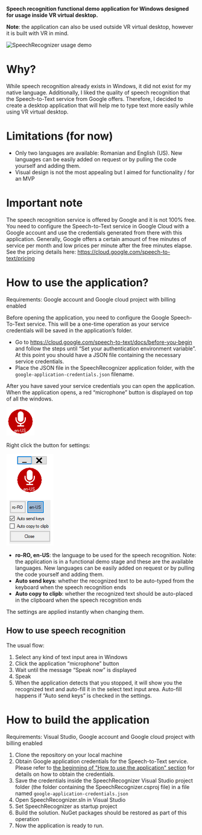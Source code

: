 **Speech recognition functional demo application for Windows designed for usage inside VR virtual desktop.**

**Note**: the application can also be used outside VR virtual desktop, however it is built with VR in mind.

![SpeechRecognizer usage demo](https://raw.githubusercontent.com/dan-mirescu/Static/main/SpeechRecognizer/SpeechRecognizer_usage_example.gif)

# Why?
While speech recognition already exists in Windows, it did not exist for my native language. Additionally, I liked the quality of speech recognition that the Speech-to-Text service from Google offers. Therefore, I decided to create a desktop application that will help me to type text more easily while using VR virtual desktop.

# Limitations (for now)
 - Only two languages are available: Romanian and English (US). New languages can be easily added on request or by pulling the code yourself and adding them.
- Visual design is not the most appealing but I aimed for functionality / for an MVP

# Important note
The speech recognition service is offered by Google and it is not 100% free. You need to configure the Speech-to-Text service in Google Cloud with a Google account and use the credentials generated from there with this application. Generally, Google offers a certain amount of free minutes of service per month and low prices per minute after the free minutes elapse. See the pricing details here: https://cloud.google.com/speech-to-text/pricing

# How to use the application?
Requirements: Google account and Google cloud project with billing enabled

Before opening the application, you need to configure the Google Speech-To-Text service. This will be a one-time operation as your service credentials will be saved in the application’s folder.

- Go to https://cloud.google.com/speech-to-text/docs/before-you-begin and follow the steps until “Set your authentication environment variable”. At this point you should have a JSON file containing the necessary service credentials.
- Place the JSON file in the SpeechRecognizer application folder, with the `google-application-credentials.json` filename.

After you have saved your service credentials you can open the application.
When the application opens, a red “microphone” button is displayed on top of all the windows.

![SpeechRecognizer button](https://raw.githubusercontent.com/dan-mirescu/Static/main/SpeechRecognizer/SpeechRecognizer_button.png)

Right click the button for settings:

![SpeechRecognizer settings](https://raw.githubusercontent.com/dan-mirescu/Static/main/SpeechRecognizer/SpeechRecognizer_settings.png)

- **ro-RO, en-US**: the language to be used for the speech recognition. Note: the application is in a functional demo stage and these are the available languages. New languages can be easily added on request or by pulling the code yourself and adding them. 
- **Auto send keys**: whether the recognized text to be auto-typed from the keyboard when the speech recognition ends
- **Auto copy to clipb**: whether the recognized text should be auto-placed in the clipboard when the speech recognition ends

The settings are applied instantly when changing them.

## How to use speech recognition
The usual flow:

1.	Select any kind of text input area in Windows
2.	Click the application “microphone” button
3.	Wait until the message “Speak now” is displayed
4.	Speak
5.	When the application detects that you stopped, it will show you the recognized text and auto-fill it in the select text input area. Auto-fill happens if “Auto send keys” is checked in the settings.

# How to build the application
Requirements: Visual Studio, Google account and Google cloud project with billing enabled

1. Clone the repository on your local machine
2. Obtain Google application credentials for the Speech-to-Text service. Please refer to [the beginning of "How to use the application" section](#how-to-use-the-application) for details on how to obtain the credentials.
3. Save the credentials inside the SpeechRecognizer Visual Studio project folder (the folder containing the SpeechRecognizer.csproj file) in a file named `google-application-credentials.json`
4. Open SpeechRecognizer.sln in Visual Studio
5. Set SpeechRecognizer as startup project
6. Build the solution. NuGet packages should be restored as part of this operation
7. Now the application is ready to run.
